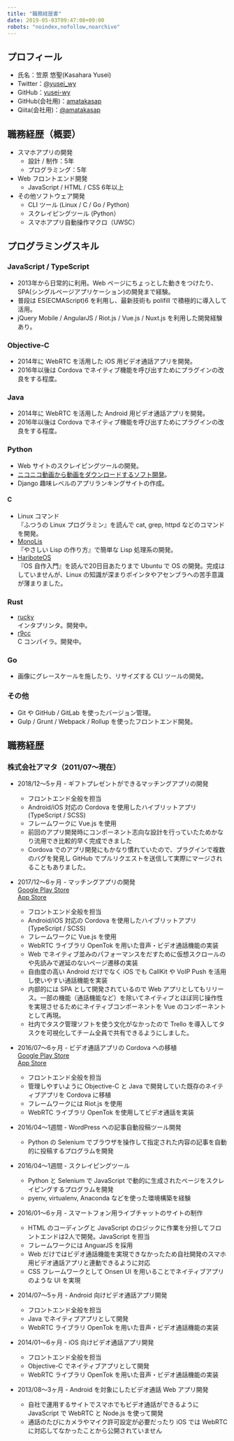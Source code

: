 ```yaml
---
title: "職務経歴書"
date: 2019-05-03T09:47:08+09:00
robots: "noindex,nofollow,noarchive"
---
```


## プロフィール

* 氏名：笠原 悠聖(Kasahara Yusei)
* Twitter：[@yusei_wy](https://twitter.com/yusei_wy)
* GitHub：[yusei-wy](https://github.com/yusei-wy)
* GitHub(会社用)：[amatakasap](https://github.com/amatakasap)
* Qiita(会社用)：[@amatakasap](https://qiita.com/amatakasap)

## 職務経歴（概要）

* スマホアプリの開発
  * 設計 / 制作：5年
  * プログラミング：5年
* Web フロントエンド開発
  * JavaScript / HTML / CSS 6年以上
* その他ソフトウェア開発
  * CLI ツール (Linux / C / Go / Python)
  * スクレイピングツール (Python）
  * スマホアプリ自動操作マクロ（UWSC）

## プログラミングスキル

### JavaScript / TypeScript
  * 2013年から日常的に利用。Web ページにちょっとした動きをつけたり、SPA(シングルページアプリケーション)の開発まで経験。
  * 普段は ES(ECMAScript)6 を利用し、最新技術も polifill で積極的に導入して活用。
  * jQuery Mobile / AngularJS / Riot.js / Vue.js / Nuxt.js を利用した開発経験あり。

### Objective-C
  * 2014年に WebRTC を活用した iOS 用ビデオ通話アプリを開発。
  * 2016年以後は Cordova でネイティブ機能を呼び出すためにプラグインの改良をする程度。

### Java
  * 2014年に WebRTC を活用した Android 用ビデオ通話アプリを開発。
  * 2016年以後は Cordova でネイティブ機能を呼び出すためにプラグインの改良をする程度。

### Python
  * Web サイトのスクレイピングツールの開発。
  * [ニコニコ動画から動画をダウンロードするソフト開発](https://github.com/yusei-wy/nicodl)。
  * Django 趣味レベルのアプリランキングサイトの作成。

#### C
  * Linux コマンド  
    『ふつうの Linux プログラミン』を読んで cat, grep, httpd などのコマンドを開発。
  * [MonoLis](https://github.com/yusei-wy/MonoLis)  
    『やさしい Lisp の作り方』で簡単な Lisp 処理系の開発。
  * [HariboteOS](https://github.com/yusei-wy/HariboteOS)  
    『OS 自作入門』を読んで20日目あたりまで Ubuntu で OS の開発。完成はしていませんが、Linux の知識が深まりポインタやアセンブラへの苦手意識が薄まりました。

### Rust
  * [rucky](https://github.com/yusei-wy/rucky)  
    インタプリンタ。開発中。
  * [r9cc](https://github.com/yusei-wy/r9cc)  
    C コンパイラ。開発中。

### Go
  * 画像にグレースケールを施したり、リサイズする CLI ツールの開発。

### その他
  * Git や GitHub / GitLab を使ったバージョン管理。
  * Gulp / Grunt / Webpack / Rollup を使ったフロントエンド開発。

## 職務経歴

### 株式会社アマタ（2011/07〜現在）

- 2018/12〜5ヶ月 - ギフトプレゼントができるマッチングアプリの開発
  - フロントエンド全般を担当
  - Android/iOS 対応の Cordova を使用したハイブリットアプリ(TypeScript / SCSS)
  - フレームワークに Vue.js を使用
  - 前回のアプリ開発時にコンポーネント志向な設計を行っていたためかなり流用でき比較的早く完成できました
  - Cordova でのアプリ開発にもかなり慣れていたので、プラグインで複数のバグを発見し GitHub でプルリクエストを送信して実際にマージされることもありました。

- 2017/12〜6ヶ月 - マッチングアプリの開発  
[Google Play Store](https://play.google.com/store/apps/details?id=com.aizuchat.app&hl=ja)  
[App Store](https://itunes.apple.com/jp/app/aizu-%E3%83%A9%E3%82%A4%E3%83%96%E3%83%81%E3%83%A3%E3%83%83%E3%83%88-%E3%83%93%E3%83%87%E3%82%AA%E9%80%9A%E8%A9%B1/id1357911124?mt=8)
  - フロントエンド全般を担当
  - Android/iOS 対応の Cordova を使用したハイブリットアプリ(TypeScript / SCSS)
  - フレームワークに Vue.js を使用
  - WebRTC ライブラリ OpenTok を用いた音声・ビデオ通話機能の実装
  - Web でネイティブ並みのパフォーマンスをだすために仮想スクロールのや先読みで遅延のないページ遷移の実装
  - 自由度の高い Android だけでなく iOS でも CallKit や VoIP Push を活用し使いやすい通話機能を実装
  - 内部的には SPA として開発されているので Web アプリとしてもリリース。一部の機能（通話機能など）を除いてネイティブとほぼ同じ操作性を実現させるためにネイティブコンポーネントを Vue のコンポーネントとして再現。
  - 社内でタスク管理ソフトを使う文化がなかったので Trello を導入してタスクを可視化してチーム全員で共有できるようにしました。

- 2016/07〜6ヶ月 - ビデオ通話アプリの Cordova への移植  
[Google Play Store](https://play.google.com/store/apps/details?id=jp.tomosin.minmin&hl=ja)  
[App Store](https://itunes.apple.com/jp/app/minmin/id890353434?mt=8)
  - フロントエンド全般を担当
  - 管理しやすいように Objective-C と Java で開発していた既存のネイティブアプリを Cordova に移植
  - フレームワークには Riot.js を使用
  - WebRTC ライブラリ OpenTok を使用してビデオ通話を実装

- 2016/04〜1週間 - WordPress への記事自動投稿ツール開発
  - Python の Selenium でブラウザを操作して指定された内容の記事を自動的に投稿するプログラムを開発

- 2016/04〜1週間 - スクレイピングツール
  - Python と Selenium で JavaScript で動的に生成されたページをスクレイピングするプログラムを開発
  - pyenv, virtualenv, Anaconda などを使った環境構築を経験

- 2016/01〜6ヶ月 - スマートフォン用ライブチャットのサイトの制作
  - HTML のコーディングと JavaScript のロジックに作業を分担してフロントエンドは2人で開発。JavaScript を担当
  - フレームワークには AnguarJS を採用
  - Web だけではビデオ通話機能を実現できなかったため自社開発のスマホ用ビデオ通話アプリと連動できるように対応
  - CSS フレームワークとして Onsen UI を用いることでネイティブアプリのような UI を実現

- 2014/07〜5ヶ月 - Android 向けビデオ通話アプリ開発
  - フロントエンド全般を担当
  - Java でネイティブアプリとして開発
  - WebRTC ライブラリ OpenTok を用いた音声・ビデオ通話機能の実装

- 2014/01〜6ヶ月 - iOS 向けビデオ通話アプリ開発
  - フロントエンド全般を担当
  - Objective-C でネイティブアプリとして開発
  - WebRTC ライブラリ OpenTok を用いた音声・ビデオ通話機能の実装

- 2013/08〜3ヶ月 - Android を対象にしたビデオ通話 Web アプリ開発
  - 自社で運用するサイトでスマホでもビデオ通話ができるように JavaScript で WebRTC と Node.js を使って開発
  - 通話のたびにカメラやマイク許可設定が必要だったり iOS では WebRTC に対応してなかったことから公開されていません

